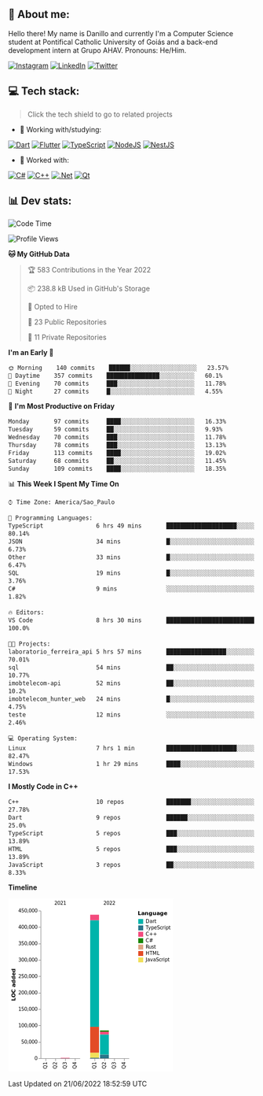 ## 🌈 About me:
Hello there! My name is Danillo and currently I'm a Computer Science student at Pontifical Catholic University of Goiás and a back-end development intern at Grupo AHAV. Pronouns: He/Him.

[![Instagram](https://img.shields.io/badge/Instagram-%23E4405F.svg?logo=Instagram&logoColor=white)](https://instagram.com/danilloilggner) [![LinkedIn](https://img.shields.io/badge/LinkedIn-%230077B5.svg?logo=linkedin&logoColor=white)](https://linkedin.com/in/danilloism) [![Twitter](https://img.shields.io/badge/Twitter-%231DA1F2.svg?logo=Twitter&logoColor=white)](https://twitter.com/danilloism) 

## 💻 Tech stack:
> Click the tech shield to go to related projects

- 🔭 Working with/studying:

[![Dart](https://img.shields.io/badge/dart-%230175C2.svg?style=for-the-badge&logo=dart&logoColor=white)](https://github.com/danilloism/danilloism/blob/main/Flutter.md) [![Flutter](https://img.shields.io/badge/Flutter-%2302569B.svg?style=for-the-badge&logo=Flutter&logoColor=white)](https://github.com/danilloism/danilloism/blob/main/Flutter.md) [![TypeScript](https://img.shields.io/badge/typescript-%23007ACC.svg?style=for-the-badge&logo=typescript&logoColor=white)](https://github.com/danilloism/danilloism/blob/main/Typescript.md) [![NodeJS](https://img.shields.io/badge/node.js-6DA55F?style=for-the-badge&logo=node.js&logoColor=white)](https://github.com/danilloism/danilloism/blob/main/Node.js.md) [![NestJS](https://img.shields.io/badge/nestjs-%23E0234E.svg?style=for-the-badge&logo=nestjs&logoColor=white)](https://github.com/danilloism/danilloism/blob/main/Nest.js.md)
<!---
- 🌱 Currently learning:

![Vue.js](https://img.shields.io/badge/vuejs-%2335495e.svg?style=for-the-badge&logo=vuedotjs&logoColor=%234FC08D) ![Angular](https://img.shields.io/badge/angular-%23DD0031.svg?style=for-the-badge&logo=angular&logoColor=white)
--->
- 💫 Worked with:

[![C#](https://img.shields.io/badge/c%23-%23239120.svg?style=for-the-badge&logo=c-sharp&logoColor=white)](#) [![C++](https://img.shields.io/badge/c++-%2300599C.svg?style=for-the-badge&logo=c%2B%2B&logoColor=white)](https://github.com/danilloism/danilloism/blob/main/C%2B%2B.md) [![.Net](https://img.shields.io/badge/.NET-5C2D91?style=for-the-badge&logo=.net&logoColor=white)](#) [![Qt](https://img.shields.io/badge/Qt-%23217346.svg?style=for-the-badge&logo=Qt&logoColor=white)](https://github.com/danilloism/danilloism/blob/main/C%2B%2B.md)

## 📊 Dev stats:
<!---
[![](https://github-readme-stats.vercel.app/api?username=danilloism&theme=radical&hide_border=false&include_all_commits=false&count_private=false)](#)<br>
[![](https://github-readme-streak-stats.herokuapp.com/?user=danilloism&theme=radical&hide_border=false)](#)<br>
[![](https://github-readme-stats.vercel.app/api/top-langs/?username=danilloism&theme=radical&hide_border=false&include_all_commits=false&count_private=false&layout=compact)](#)<br>
--->
<!--START_SECTION:waka-->
![Code Time](http://img.shields.io/badge/Code%20Time-340%20hrs%2046%20mins-blue)

![Profile Views](http://img.shields.io/badge/Profile%20Views-1-blue)

**🐱 My GitHub Data** 

> 🏆 583 Contributions in the Year 2022
 > 
> 📦 238.8 kB Used in GitHub's Storage 
 > 
> 💼 Opted to Hire
 > 
> 📜 23 Public Repositories 
 > 
> 🔑 11 Private Repositories  
 > 
**I'm an Early 🐤** 

```text
🌞 Morning    140 commits    ██████░░░░░░░░░░░░░░░░░░░   23.57% 
🌆 Daytime    357 commits    ███████████████░░░░░░░░░░   60.1% 
🌃 Evening    70 commits     ███░░░░░░░░░░░░░░░░░░░░░░   11.78% 
🌙 Night      27 commits     █░░░░░░░░░░░░░░░░░░░░░░░░   4.55%

```
📅 **I'm Most Productive on Friday** 

```text
Monday       97 commits     ████░░░░░░░░░░░░░░░░░░░░░   16.33% 
Tuesday      59 commits     ██░░░░░░░░░░░░░░░░░░░░░░░   9.93% 
Wednesday    70 commits     ███░░░░░░░░░░░░░░░░░░░░░░   11.78% 
Thursday     78 commits     ███░░░░░░░░░░░░░░░░░░░░░░   13.13% 
Friday       113 commits    ████░░░░░░░░░░░░░░░░░░░░░   19.02% 
Saturday     68 commits     ██░░░░░░░░░░░░░░░░░░░░░░░   11.45% 
Sunday       109 commits    ████░░░░░░░░░░░░░░░░░░░░░   18.35%

```


📊 **This Week I Spent My Time On** 

```text
⌚︎ Time Zone: America/Sao_Paulo

💬 Programming Languages: 
TypeScript               6 hrs 49 mins       ████████████████████░░░░░   80.14% 
JSON                     34 mins             █░░░░░░░░░░░░░░░░░░░░░░░░   6.73% 
Other                    33 mins             █░░░░░░░░░░░░░░░░░░░░░░░░   6.47% 
SQL                      19 mins             █░░░░░░░░░░░░░░░░░░░░░░░░   3.76% 
C#                       9 mins              ░░░░░░░░░░░░░░░░░░░░░░░░░   1.82%

🔥 Editors: 
VS Code                  8 hrs 30 mins       █████████████████████████   100.0%

🐱‍💻 Projects: 
laboratorio_ferreira_api 5 hrs 57 mins       █████████████████░░░░░░░░   70.01% 
sql                      54 mins             ██░░░░░░░░░░░░░░░░░░░░░░░   10.77% 
imobtelecom-api          52 mins             ██░░░░░░░░░░░░░░░░░░░░░░░   10.2% 
imobtelecom_hunter_web   24 mins             █░░░░░░░░░░░░░░░░░░░░░░░░   4.75% 
teste                    12 mins             ░░░░░░░░░░░░░░░░░░░░░░░░░   2.46%

💻 Operating System: 
Linux                    7 hrs 1 min         ████████████████████░░░░░   82.47% 
Windows                  1 hr 29 mins        ████░░░░░░░░░░░░░░░░░░░░░   17.53%

```

**I Mostly Code in C++** 

```text
C++                      10 repos            ███████░░░░░░░░░░░░░░░░░░   27.78% 
Dart                     9 repos             ██████░░░░░░░░░░░░░░░░░░░   25.0% 
TypeScript               5 repos             ███░░░░░░░░░░░░░░░░░░░░░░   13.89% 
HTML                     5 repos             ███░░░░░░░░░░░░░░░░░░░░░░   13.89% 
JavaScript               3 repos             ██░░░░░░░░░░░░░░░░░░░░░░░   8.33%

```


**Timeline**

![Chart not found](https://raw.githubusercontent.com/danilloism/danilloism/main/charts/bar_graph.png) 


 Last Updated on 21/06/2022 18:52:59 UTC
<!--END_SECTION:waka-->
